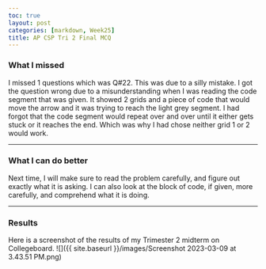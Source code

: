 ```yaml
---
toc: true
layout: post
categories: [markdown, Week25]
title: AP CSP Tri 2 Final MCQ
---
```


### What I missed
I missed 1 questions which was Q#22. This was due to a silly mistake. I got the question wrong due to a misunderstanding when I was reading the code segment that was given. It showed 2 grids and a piece of code that would move the arrow and it was trying to reach the light grey segment. I had forgot that the code segment would repeat over and over until it either gets stuck or it reaches the end. Which was why I had chose neither grid 1 or 2 would work.


---

### What I can do better
Next time, I will make sure to read the problem carefully, and figure out exactly what it is asking. I can also look at the block of code, if given, more carefully, and comprehend what it is doing. 

---


### Results
Here is a screenshot of the results of my Trimester 2 midterm on Collegeboard.
![]({{ site.baseurl }}/images/Screenshot 2023-03-09 at 3.43.51 PM.png)
